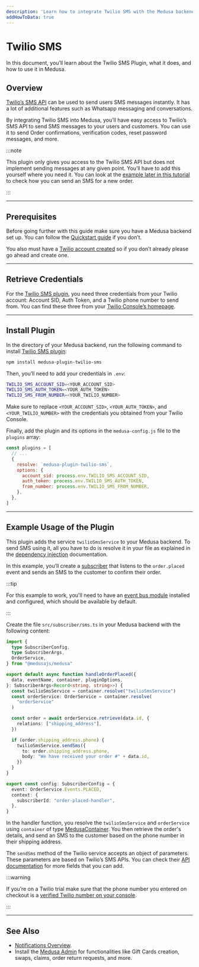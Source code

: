 ```yaml
---
description: 'Learn how to integrate Twilio SMS with the Medusa backend. Learn how to install the Twilio SMS plugin and test it out.'
addHowToData: true
---
```


# Twilio SMS

In this document, you’ll learn about the Twilio SMS Plugin, what it does, and how to use it in Medusa.

## Overview

[Twilio’s SMS API](https://www.twilio.com/sms) can be used to send users SMS messages instantly. It has a lot of additional features such as Whatsapp messaging and conversations.

By integrating Twilio SMS into Medusa, you’ll have easy access to Twilio’s SMS API to send SMS messages to your users and customers. You can use it to send Order confirmations, verification codes, reset password messages, and more.

:::note

This plugin only gives you access to the Twilio SMS API but does not implement sending messages at any given point. You’ll have to add this yourself where you need it. You can look at the [example later in this tutorial](#example-usage-of-the-plugin) to check how you can send an SMS for a new order.

:::

---

## Prerequisites

Before going further with this guide make sure you have a Medusa backend set up. You can follow the [Quickstart guide](../../development/backend/install.mdx) if you don’t.

You also must have a [Twilio account created](https://www.twilio.com/sms) so if you don’t already please go ahead and create one.

---

## Retrieve Credentials

For the [Twilio SMS plugin](https://github.com/medusajs/medusa/tree/master/packages/medusa-plugin-twilio-sms), you need three credentials from your Twilio account: Account SID, Auth Token, and a Twilio phone number to send from. You can find these three from your [Twilio Console’s homepage](https://console.twilio.com).

---

## Install Plugin

In the directory of your Medusa backend, run the following command to install [Twilio SMS plugin](https://github.com/medusajs/medusa/tree/master/packages/medusa-plugin-twilio-sms):

```bash npm2yarn
npm install medusa-plugin-twilio-sms
```

Then, you’ll need to add your credentials in `.env`:

```bash
TWILIO_SMS_ACCOUNT_SID=<YOUR_ACCOUNT_SID>
TWILIO_SMS_AUTH_TOKEN=<YOUR_AUTH_TOKEN>
TWILIO_SMS_FROM_NUMBER=<YOUR_TWILIO_NUMBER>
```

Make sure to replace `<YOUR_ACCOUNT_SID>`, `<YOUR_AUTH_TOKEN>`, and `<YOUR_TWILIO_NUMBER>` with the credentials you obtained from your Twilio Console.

Finally, add the plugin and its options in the `medusa-config.js` file to the `plugins` array:

```js title="medusa-config.js"
const plugins = [
  // ...
  {
    resolve: `medusa-plugin-twilio-sms`,
    options: {
      account_sid: process.env.TWILIO_SMS_ACCOUNT_SID,
      auth_token: process.env.TWILIO_SMS_AUTH_TOKEN,
      from_number: process.env.TWILIO_SMS_FROM_NUMBER,
    },
  },
]
```

---

## Example Usage of the Plugin

This plugin adds the service `twilioSmsService` to your Medusa backend. To send SMS using it, all you have to do is resolve it in your file as explained in the [dependency injection](../../development/fundamentals/dependency-injection.md) documentation.

In this example, you’ll create a [subscriber](../../development/events/subscribers.mdx) that listens to the `order.placed` event and sends an SMS to the customer to confirm their order.

:::tip

For this example to work, you'll need to have an [event bus module](../../development/events/index.mdx) installed and configured, which should be available by default.

:::

Create the file `src/subscriber/sms.ts` in your Medusa backend with the following content:

```ts title="src/subscriber/sms.ts"
import { 
  type SubscriberConfig, 
  type SubscriberArgs,
  OrderService,
} from "@medusajs/medusa"

export default async function handleOrderPlaced({ 
  data, eventName, container, pluginOptions, 
}: SubscriberArgs<Record<string, string>>) {
  const twilioSmsService = container.resolve("twilioSmsService")
  const orderService: OrderService = container.resolve(
    "orderService"
  )

  const order = await orderService.retrieve(data.id, {
    relations: ["shipping_address"],
  })

  if (order.shipping_address.phone) {
    twilioSmsService.sendSms({
      to: order.shipping_address.phone,
      body: "We have received your order #" + data.id,
    })
  }
}

export const config: SubscriberConfig = {
  event: OrderService.Events.PLACED,
  context: {
    subscriberId: "order-placed-handler",
  },
}
```

In the handler function, you resolve the `twilioSmsService` and `orderService` using `container` of type [MedusaContainer](../../development/fundamentals/dependency-injection.md). You then retrieve the order's details, and send an SMS to the customer based on the phone number in their shipping address.

The `sendSms` method of the Twilio service accepts an object of parameters. These parameters are based on Twilio’s SMS APIs. You can check their [API documentation](https://www.twilio.com/docs/sms/api/message-resource#create-a-message-resource) for more fields that you can add.

:::warning

If you’re on a Twilio trial make sure that the phone number you entered on checkout is a [verified Twilio number on your console](https://console.twilio.com/us1/develop/phone-numbers/manage/verified).

:::

---

## See Also

- [Notifications Overview](../../development/notification/overview.mdx).
- Install the [Medusa Admin](../../admin/quickstart.mdx) for functionalities like Gift Cards creation, swaps, claims, order return requests, and more.
